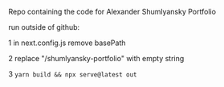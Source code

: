 Repo containing the code for Alexander Shumlyansky Portfolio

run outside of github:

1 in next.config.js remove basePath

2 replace "/shumlyansky-portfolio" with empty string

3 ```yarn build && npx serve@latest out```
